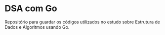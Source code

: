 # DSA com Go

Repositório para guardar os códigos utilizados no estudo sobre Estrutura de Dados e Algoritmos usando Go.
